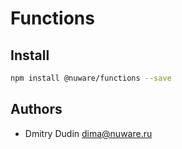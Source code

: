 # Functions

## Install

```bash
npm install @nuware/functions --save
```

## Authors

* Dmitry Dudin <dima@nuware.ru>
